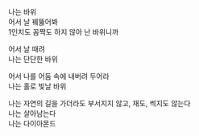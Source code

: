 나는 바위\
어서 날 꿰뚫어봐\
1인치도 꼼짝도 하지 않아 난 바위니까

어서 날 때려\
나는 단단한 바위

어서 나를 어둠 속에 내버려 두어라\
나는 홀로 빛날 바위

나는 자연의 길을 가더라도 부서지지 않고, 재도, 썩지도 않는다\
나는 살아남는다\
나는 다이아몬드
